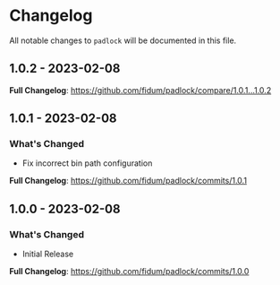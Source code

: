 # Changelog

All notable changes to `padlock` will be documented in this file.

## 1.0.2 - 2023-02-08

**Full Changelog**: https://github.com/fidum/padlock/compare/1.0.1...1.0.2

## 1.0.1 - 2023-02-08

### What's Changed

- Fix incorrect bin path configuration

**Full Changelog**: https://github.com/fidum/padlock/commits/1.0.1

## 1.0.0 - 2023-02-08

### What's Changed

- Initial Release

**Full Changelog**: https://github.com/fidum/padlock/commits/1.0.0
